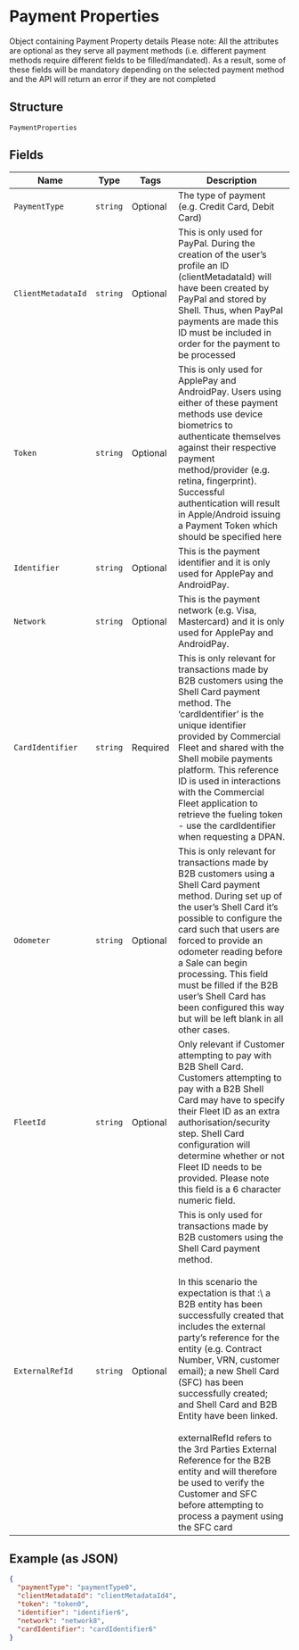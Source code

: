 
# Payment Properties

Object containing Payment Property details Please note:
All the attributes are optional as they serve all payment methods (i.e. different payment methods require different fields to be filled/mandated). As a result, some of these fields will be mandatory depending on the selected payment method and the API will return an error if they are not completed

## Structure

`PaymentProperties`

## Fields

| Name | Type | Tags | Description |
|  --- | --- | --- | --- |
| `PaymentType` | `string` | Optional | The type of payment (e.g. Credit Card, Debit Card) |
| `ClientMetadataId` | `string` | Optional | This is only used for PayPal. During the creation of the user’s profile an ID (clientMetadataId) will have been created by PayPal and stored by Shell. Thus, when PayPal payments are made this ID must be included in order for the payment to be processed |
| `Token` | `string` | Optional | This is only used for ApplePay and AndroidPay. Users using either of these payment methods use device biometrics to authenticate themselves against their respective payment method/provider (e.g. retina, fingerprint). Successful authentication will result in Apple/Android issuing a Payment Token which should be specified here |
| `Identifier` | `string` | Optional | This is the payment identifier and it is only used for ApplePay and AndroidPay. |
| `Network` | `string` | Optional | This is the payment network (e.g. Visa, Mastercard) and it is only used for ApplePay and AndroidPay. |
| `CardIdentifier` | `string` | Required | This is only relevant for transactions made by B2B customers using the Shell Card payment method. The ‘cardIdentifier’ is the unique identifier provided by Commercial Fleet and shared with the Shell mobile payments platform. This reference ID is used in interactions with the Commercial Fleet application to retrieve the fueling token - use the cardIdentifier when requesting a DPAN. |
| `Odometer` | `string` | Optional | This is only relevant for transactions made by B2B customers using a Shell Card payment method. During set up of the user’s Shell Card it’s possible to configure the card such that users are forced to provide an odometer reading before a Sale can begin processing. This field must be filled if the B2B user’s Shell Card has been configured this way but will be left blank in all other cases. |
| `FleetId` | `string` | Optional | Only relevant if Customer attempting to pay with B2B Shell Card. Customers attempting to pay with a B2B Shell Card may have to specify their Fleet ID as an extra authorisation/security step. Shell Card configuration will determine whether or not Fleet ID needs to be provided. Please note this field is a 6 character numeric field. |
| `ExternalRefId` | `string` | Optional | This is only used for transactions made by B2B customers using the Shell Card payment method.<br><br>In this scenario the expectation is that :\ a B2B entity has been successfully created that includes the external party’s reference for the entity (e.g. Contract Number, VRN, customer email); a new Shell Card (SFC) has been successfully created; and Shell Card and B2B Entity have been linked.<br><br>externalRefId refers to the 3rd Parties External Reference for the B2B entity and will therefore be used to verify the Customer and SFC before attempting to process a payment using the SFC card |

## Example (as JSON)

```json
{
  "paymentType": "paymentType0",
  "clientMetadataId": "clientMetadataId4",
  "token": "token0",
  "identifier": "identifier6",
  "network": "network8",
  "cardIdentifier": "cardIdentifier6"
}
```

